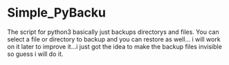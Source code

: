 # Simple_PyBacku
The script for python3 basically just backups directorys and files. 
You can select a file or directory to backup and you can restore as well...
i will work on it later to improve it...i just got the idea to make the backup files invisible so guess i will do it.
